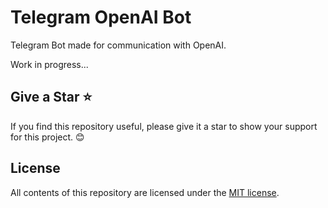 # Telegram OpenAI Bot

Telegram Bot made for communication with OpenAI.

Work in progress...

## Give a Star ⭐

If you find this repository useful, please give it a star to show your support for this project. 😊

## License

All contents of this repository are licensed under the [MIT license].

[MIT license]: https://github.com/OsoianMarcel/telegram-openai-bot/blob/main/LICENSE